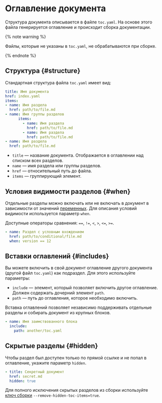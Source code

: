 # Оглавление документа

Структура документа описывается в файле `toc.yaml`. На основе этого файла генерируется оглавление и происходит сборка документации.

{% note warning %}

Файлы, которые не указаны в `toc.yaml`, не обрабатываются при сборке.

{% endnote %}

## Структура {#structure}

Стандартная структура файла `toc.yaml` имеет вид:

```yaml
title: Имя документа
href: index.yaml
items:
- name: Имя раздела
  href: path/to/file.md
- name: Имя группы разделов
      items:
        - name: Имя раздела
          href: path/to/file.md
        - name: Имя раздела
          href: path/to/file.md
- name: Имя раздела
  href: path/to/file.md
```

* `title` — название документа. Отображается в оглавлении над списком всех разделов.
* `name` — имя раздела или группы разделов.
* `href` — относительный путь до файла.
* `items` — группирующий элемент.

## Условия видимости разделов {#when}

Отдельные разделы можно включать или не включать в документ в зависимости от значений [переменных](../syntax/vars.md). Для описания условий видимости используется параметр `when`.

Доступные операторы сравнения: `==`, `!=`, `<`, `>`, `<=`, `>=`.

```yaml
- name: Раздел с условным вхождением
  href: path/to/conditional/file.md
  when: version == 12
```

## Вставки оглавлений {#includes}

Вы можете включить в свой документ оглавление другого документа (другой файл `toc.yaml`) как подраздел. Для этого используйте параметры:

* `include` — элемент, который позволяет включить другое оглавление. Должен содержать дочерний элемент `path`.
* `path` — путь до оглавления, которое необходимо включить.

Вставка оглавлений позволяет независимо поддерживать отдельные разделы и собирать документ из крупных блоков.

```yaml
- name: Имя заимствованного блока
  include:
    path: another/toc.yaml
```

## Скрытые разделы {#hidden}

Чтобы раздел был доступен только по прямой ссылке и не попал в оглавление, укажите параметр `hidden`.

```yaml
- title: Секретный документ
  href: secret.md
  hidden: true
```

Для полного исключения скрытых разделов из сборки используйте [ключ сборки](../tools/docs/settings.md) `--remove-hidden-toc-items=true`.

